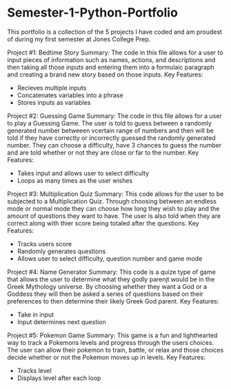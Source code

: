 # Semester-1-Python-Portfolio
This portfolio is a collection of the 5 projects I have coded and am proudest of during my first semester at Jones College Prep.

Project #1: Bedtime Story
Summary: The code in this file allows for a user to input pieces of information such as names, actions, 
and descriptions and then taking all those inputs and entering them into a formulaic paragraph and 
creating a brand new story based on those inputs.
Key Features:
- Recieves multiple inputs
- Concatenates variables into a phrase
- Stores inputs as variables

Project #2: Guessing Game
Summary: The code in this file allows for a user to play a Guessing Game. The user is told to guess
between a randomly generated number betweeen vcertain range of numbers and then will be told if
they have correctly or incorrectly guessed the randomly generated number. They can choose a difficulty,
have 3 chances to guess the number and are told whether or not they are close or far to the number.
Key Features:
- Takes input and allows user to select difficulty
- Loops as many times as the user wishes

Project #3: Multiplication Quiz
Summary: This code allows for the user to be subjected to a Multiplication Quiz. Through choosing between 
an endless mode or normal mode they can choose how long they wish to play and the amount of questions they
want to have. The user is also told when they are correct along with thier score being totaled after the questions.
Key Features:
- Tracks users score
- Randomly generates questions
- Allows user to select difficulty, question number and game mode

Project #4: Name Generator
Summary: This code is a quize type of game that allows the user to determine what they godly parenjt would 
be in the Greek Mythology universe. By choosing whether they want a God or a Goddess they will then be asked
a series of questions based on their preferences to then determine their likely Greek God parent.
Key Features:
- Take in input
- Input determines next question

Project #5: Pokemon Game
Summary: This game is a fun and lighthearted way to track a Pokemons levels and progress through the users choices. 
The user can allow their pokemon to train, battle, or relax and those choices decide whether or not the Pokemon moves up in levels.
Key Features:
- Tracks level
- Displays level after each loop










